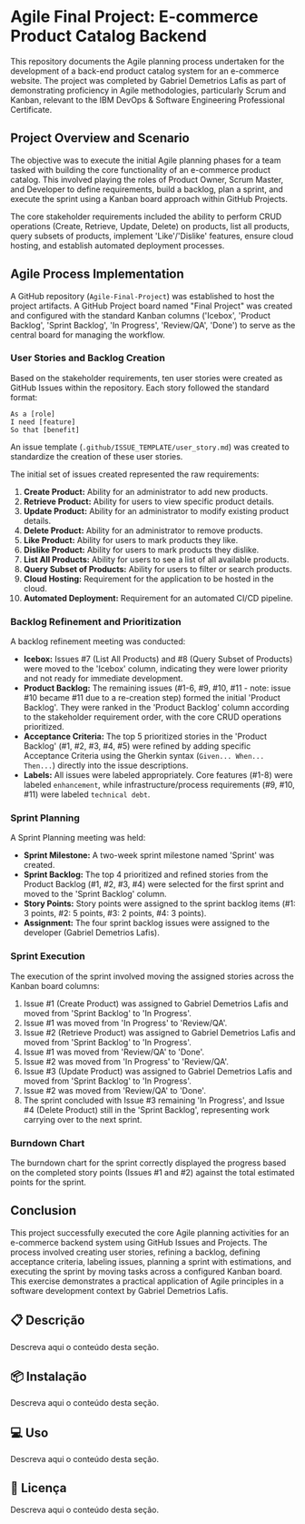 # Agile Final Project: E-commerce Product Catalog Backend

This repository documents the Agile planning process undertaken for the development of a back-end product catalog system for an e-commerce website. The project was completed by Gabriel Demetrios Lafis as part of demonstrating proficiency in Agile methodologies, particularly Scrum and Kanban, relevant to the IBM DevOps & Software Engineering Professional Certificate.

## Project Overview and Scenario

The objective was to execute the initial Agile planning phases for a team tasked with building the core functionality of an e-commerce product catalog. This involved playing the roles of Product Owner, Scrum Master, and Developer to define requirements, build a backlog, plan a sprint, and execute the sprint using a Kanban board approach within GitHub Projects.

The core stakeholder requirements included the ability to perform CRUD operations (Create, Retrieve, Update, Delete) on products, list all products, query subsets of products, implement 'Like'/'Dislike' features, ensure cloud hosting, and establish automated deployment processes.

## Agile Process Implementation

A GitHub repository (`Agile-Final-Project`) was established to host the project artifacts. A GitHub Project board named "Final Project" was created and configured with the standard Kanban columns ('Icebox', 'Product Backlog', 'Sprint Backlog', 'In Progress', 'Review/QA', 'Done') to serve as the central board for managing the workflow.

### User Stories and Backlog Creation

Based on the stakeholder requirements, ten user stories were created as GitHub Issues within the repository. Each story followed the standard format:

```
As a [role]
I need [feature]
So that [benefit]
```

An issue template (`.github/ISSUE_TEMPLATE/user_story.md`) was created to standardize the creation of these user stories.

The initial set of issues created represented the raw requirements:

1.  **Create Product:** Ability for an administrator to add new products.
2.  **Retrieve Product:** Ability for users to view specific product details.
3.  **Update Product:** Ability for an administrator to modify existing product details.
4.  **Delete Product:** Ability for an administrator to remove products.
5.  **Like Product:** Ability for users to mark products they like.
6.  **Dislike Product:** Ability for users to mark products they dislike.
7.  **List All Products:** Ability for users to see a list of all available products.
8.  **Query Subset of Products:** Ability for users to filter or search products.
9.  **Cloud Hosting:** Requirement for the application to be hosted in the cloud.
10. **Automated Deployment:** Requirement for an automated CI/CD pipeline.

### Backlog Refinement and Prioritization

A backlog refinement meeting was conducted:

*   **Icebox:** Issues #7 (List All Products) and #8 (Query Subset of Products) were moved to the 'Icebox' column, indicating they were lower priority and not ready for immediate development.
*   **Product Backlog:** The remaining issues (#1-6, #9, #10, #11 - note: issue #10 became #11 due to a re-creation step) formed the initial 'Product Backlog'. They were ranked in the 'Product Backlog' column according to the stakeholder requirement order, with the core CRUD operations prioritized.
*   **Acceptance Criteria:** The top 5 prioritized stories in the 'Product Backlog' (#1, #2, #3, #4, #5) were refined by adding specific Acceptance Criteria using the Gherkin syntax (`Given... When... Then...`) directly into the issue descriptions.
*   **Labels:** All issues were labeled appropriately. Core features (#1-8) were labeled `enhancement`, while infrastructure/process requirements (#9, #10, #11) were labeled `technical debt`.

### Sprint Planning

A Sprint Planning meeting was held:

*   **Sprint Milestone:** A two-week sprint milestone named 'Sprint' was created.
*   **Sprint Backlog:** The top 4 prioritized and refined stories from the Product Backlog (#1, #2, #3, #4) were selected for the first sprint and moved to the 'Sprint Backlog' column.
*   **Story Points:** Story points were assigned to the sprint backlog items (#1: 3 points, #2: 5 points, #3: 2 points, #4: 3 points).
*   **Assignment:** The four sprint backlog issues were assigned to the developer (Gabriel Demetrios Lafis).

### Sprint Execution

The execution of the sprint involved moving the assigned stories across the Kanban board columns:

1.  Issue #1 (Create Product) was assigned to Gabriel Demetrios Lafis and moved from 'Sprint Backlog' to 'In Progress'.
2.  Issue #1 was moved from 'In Progress' to 'Review/QA'.
3.  Issue #2 (Retrieve Product) was assigned to Gabriel Demetrios Lafis and moved from 'Sprint Backlog' to 'In Progress'.
4.  Issue #1 was moved from 'Review/QA' to 'Done'.
5.  Issue #2 was moved from 'In Progress' to 'Review/QA'.
6.  Issue #3 (Update Product) was assigned to Gabriel Demetrios Lafis and moved from 'Sprint Backlog' to 'In Progress'.
7.  Issue #2 was moved from 'Review/QA' to 'Done'.
8.  The sprint concluded with Issue #3 remaining 'In Progress', and Issue #4 (Delete Product) still in the 'Sprint Backlog', representing work carrying over to the next sprint.

### Burndown Chart

The burndown chart for the sprint correctly displayed the progress based on the completed story points (Issues #1 and #2) against the total estimated points for the sprint.

## Conclusion

This project successfully executed the core Agile planning activities for an e-commerce backend system using GitHub Issues and Projects. The process involved creating user stories, refining a backlog, defining acceptance criteria, labeling issues, planning a sprint with estimations, and executing the sprint by moving tasks across a configured Kanban board. This exercise demonstrates a practical application of Agile principles in a software development context by Gabriel Demetrios Lafis.



## 📋 Descrição

Descreva aqui o conteúdo desta seção.


## 📦 Instalação

Descreva aqui o conteúdo desta seção.


## 💻 Uso

Descreva aqui o conteúdo desta seção.


## 📄 Licença

Descreva aqui o conteúdo desta seção.
